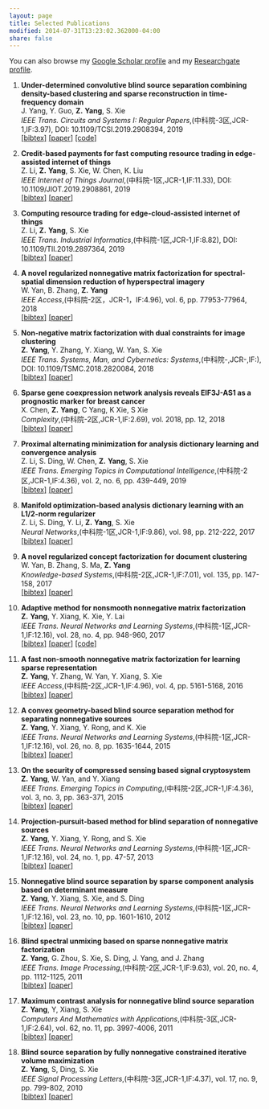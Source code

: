 ```yaml
---
layout: page
title: Selected Publications
modified: 2014-07-31T13:23:02.362000-04:00
share: false
---
```


You can also browse my <a href="https://scholar.google.com.hk/citations?user=s0KBHhUAAAAJ&hl=zh-CN" target="_blank" style="text-decoration:underline;">Google Scholar profile</a> and my <a href="https://www.researchgate.net/profile/Zuyuan_Yang2" target="_blank" style="text-decoration:underline;">Researchgate profile</a>.

<style>
.biblist { }

/* The item */
.biblist li { }

/* You can define custom styles for plstyle field here. */

/*************************************
   The box that contain BibTeX code
 *************************************/
div.noshow { display: none; }
div.bibtex {
  margin-right: 0%;
  margin-top: 1.2em;
  margin-bottom: 1.3em;
  border: 1px solid silver;
  padding: 0.3em 0.5em;
  background: #eeeeee;
}
div.bibtex pre { font-size: 75%; overflow: auto;  width: 100%; }
</style>

<script>
function toggleBibtex(articleid) {
  var bib = document.getElementById('bib_'+articleid);
  if (bib) {
    if(bib.className.indexOf('bibtex') != -1) {
    bib.className.indexOf('noshow') == -1?bib.className = 'bibtex noshow':bib.className = 'bibtex';
    }
  } else {
    return;
  }
}
</script>


<ol class="biblist">
<li >
<p>
<b>Under-determined convolutive blind source separation combining density-based clustering and sparse reconstruction in time-frequency domain</b><br>
J. Yang, Y. Guo, <b>Z.</b> <b>Yang</b>, S. Xie<br>
<i>IEEE Trans. Circuits and Systems I: Regular Papers</i>,(中科院-3区,JCR-1,IF:3.97),
 DOI: 10.1109/TCSI.2019.2908394,
 2019<br>
 <a href="javascript:toggleBibtex('yang2019under')" class="textlink">[bibtex]</a>
<a href="https://ieeexplore.ieee.org/abstract/document/8701504" class="textlink" target="_blank">[paper]</a>
<a href="https://github.com/zuyuanyang/Basic-version-of-TCS" class="textlink" target="_blank">[code]</a>
</p>
   
<div id="bib_yang2019under" class="bibtex noshow">
 <pre>
@article{yang2019under,
title={Under-Determined Convolutive Blind Source Separation Combining Density-Based Clustering and Sparse Reconstruction in Time-Frequency Domain},
  author={Yang, Junjie and Guo, Yi and Yang, Zuyuan and Xie, Shengli},
  journal={IEEE Transactions on Circuits and Systems I: Regular Papers},
  year={2019},
  publisher={IEEE}
}
</pre></div>
</li> 
 
<li >
<p>
<b>Credit-based payments for fast computing resource trading in edge-assisted internet of things</b><br>
Z. Li, <b>Z.</b> <b>Yang</b>, S. Xie, W. Chen, K. Liu<br>
<i>IEEE Internet of Things Journal</i>,(中科院-1区,JCR-1,IF:11.33),
 DOI: 10.1109/JIOT.2019.2908861,
 2019<br>
<a href="javascript:toggleBibtex('li2019credit')" class="textlink">[bibtex]</a>
<a href="https://ieeexplore.ieee.org/abstract/document/8680626" class="textlink" target="_blank">[paper]</a>
</p>
 
<div id="bib_li2019credit" class="bibtex noshow">
<pre>
@article{li2019credit,
  title={Credit-based payments for fast computing resource trading in edge-assisted internet of things},
  author={Li, Zhenni and Yang, Zuyuan and Xie, Shengli and Chen, Wuhui and Liu, Kang},
  journal={IEEE Internet of Things Journal},
  year={2019},
  publisher={IEEE}
}
</pre></div>
 </li>

<!-- Item: tsmc2018 -->
<li >
<p>
<b>Computing resource trading for edge-cloud-assisted internet of things</b><br>
Z. Li, <b>Z.</b> <b>Yang</b>, S. Xie<br>
<i>IEEE Trans. Industrial Informatics</i>,(中科院-1区,JCR-1,IF:8.82),
 DOI: 10.1109/TII.2019.2897364,
 2019<br>
<a href="javascript:toggleBibtex('li2019computing')" class="textlink">[bibtex]</a>
<a href="https://ieeexplore.ieee.org/abstract/document/8633978" class="textlink" target="_blank">[paper]</a>
</p>

<div id="bib_li2019computing" class="bibtex noshow">
<pre>
@article{li2019computing,
  title={Computing Resource Trading for Edge-Cloud-assisted Internet of Things},
  author={Li, Zhenni and Yang, Zuyuan and Xie, Shengli},
  journal={IEEE Transactions on Industrial Informatics},
  year={2019},
  publisher={IEEE}
}
</pre></div>

<li >
<p>
<b>A novel regularized nonnegative matrix factorization for spectral-spatial dimension reduction of hyperspectral imagery</b><br>
W. Yan, B. Zhang, <b>Z.</b> <b>Yang</b><br>
<i>IEEE Access</i>,(中科院-2区，JCR-1，IF:4.96),
 vol. 6, pp. 77953-77964, 2018<br>
<a href="javascript:toggleBibtex('yan2018novel')" class="textlink">[bibtex]</a>
<a href="https://ieeexplore.ieee.org/document/8555994?denied=" class="textlink" target="_blank">[paper]</a>
</p>
  
<div id="bib_yan2018novel" class="bibtex noshow">
<pre>
  @article{yan2018novel,
  title={A Novel Regularized Nonnegative Matrix Factorization for Spectral-Spatial Dimension Reduction of Hyperspectral Imagery},
  author={Yan, Wei and Zhang, Bob and Yang, Zuyuan},
  journal={IEEE Access},
  volume={6},
  pages={77953--77964},
  year={2018},
  publisher={IEEE}
}
</pre></div>  
  
<li >
<p>
<b>Non-negative matrix factorization with dual constraints for image clustering</b><br>
<b>Z.</b> <b>Yang</b>, Y. Zhang, Y. Xiang, W. Yan, S. Xie<br>
<i>IEEE Trans.  Systems, Man, and Cybernetics: Systems</i>,(中科院-,JCR-,IF:),
 DOI: 10.1109/TSMC.2018.2820084,
 2018<br>
<a href="javascript:toggleBibtex('yang2018non')" class="textlink">[bibtex]</a>
<a href="https://ieeexplore.ieee.org/abstract/document/8360970" class="textlink" target="_blank">[paper]</a>
</p>

<div id="bib_yang2018non" class="bibtex noshow">
<pre>
@article{yang2018non,
  title={Non-negative matrix factorization with dual constraints for image clustering},
  author={Yang, Zuyuan and Zhang, Yu and Xiang, Yong and Yan, Wei and Xie, Shengli},
  journal={IEEE Transactions on Systems, Man, and Cybernetics: Systems},
  year={2018},
  publisher={IEEE}
}
</pre></div>

<li >
<p>
<b>Sparse gene coexpression network analysis reveals EIF3J-AS1 as a prognostic marker for breast cancer</b><br>
X. Chen, <b>Z.</b> <b>Yang</b>, C Yang, K Xie, S Xie<br>
<i>Complexity</i>,(中科院-2区,JCR-1,IF:2.69),
 vol. 2018, pp. 12,
 2018<br>
<a href="javascript:toggleBibtex('chen2018sparse')" class="textlink">[bibtex]</a>
<a href="https://www.hindawi.com/journals/complexity/2018/1656273/abs/" class="textlink" target="_blank">[paper]</a>
</p>

<div id="bib_chen2018sparse" class="bibtex noshow">
<pre>
@article{chen2018sparse,
  title={Sparse Gene Coexpression Network Analysis Reveals EIF3J-AS1 as a Prognostic Marker for Breast Cancer},
  author={Chen, Xin and Yang, Zuyuan and Yang, Chao and Xie, Kan and Sun, Weijun and Xie, Shengli},
  journal={Complexity},
  volume={2018},
  year={2018},
  publisher={Hindawi}
}
</pre></div>

<li >
<p>
<b>Proximal alternating
minimization for analysis dictionary learning and convergence
analysis</b><br>
Z. Li, S. Ding, W. Chen, <b>Z.</b> <b>Yang</b>, S. Xie<br>
<i>IEEE Trans. Emerging Topics in Computational
Intelligence</i>,(中科院-2区,JCR-1,IF:4.36),
 vol. 2, no. 6, pp. 439-449, 2019<br>
<a href="javascript:toggleBibtex('li2018proximal')" class="textlink">[bibtex]</a>
<a href="https://ieeexplore.ieee.org/stamp/stamp.jsp?arnumber=8306279" class="textlink" target="_blank">[paper]</a>
</p>

<div id="bib_li2018proximal" class="bibtex noshow">
<pre>
@article{li2018proximal,
  title={Proximal alternating minimization for analysis dictionary learning and convergence analysis},
  author={Li, Zhenni and Ding, Shuxue and Chen, Wuhui and Yang, Zuyuan and Xie, Shengli},
  journal={IEEE Transactions on Emerging Topics in Computational Intelligence},
  volume={2},
  number={6},
  pages={439--449},
  year={2018},
  publisher={IEEE}
}
</pre></div>

<li >
<p>
<b>Manifold optimization-based
analysis dictionary learning with an L1/2-norm regularizer</b><br>
Z. Li, S. Ding, Y. Li, <b>Z.</b> <b>Yang</b>, S. Xie<br>
<i>Neural
Networks</i>,(中科院-1区,JCR-1,IF:9.86),
 vol. 98, pp. 212-222, 2017<br>
<a href="javascript:toggleBibtex('li2018manifold')" class="textlink">[bibtex]</a>
<a href="https://www.sciencedirect.com/science/article/pii/S0893608017302782" class="textlink" target="_blank">[paper]</a>
</p>

<div id="bib_li2018manifold" class="bibtex noshow">
<pre>
@article{li2018manifold,
  title={Manifold optimization-based analysis dictionary learning with an ℓ1/ 2-norm regularizer},
  author={Li, Zhenni and Ding, Shuxue and Li, Yujie and Yang, Zuyuan and Xie, Shengli and Chen, Wuhui},
  journal={Neural Networks},
  volume={98},
  pages={212--222},
  year={2018},
  publisher={Elsevier}
}
</pre></div>

<li >
<p>
<b>A novel regularized concept
factorization for document clustering</b><br>
W. Yan, B. Zhang, S. Ma, <b>Z.</b> <b>Yang</b><br>
<i>Knowledge-based Systems</i>,(中科院-2区,JCR-1,IF:7.01),
vol. 135, pp. 147-158, 2017<br>
<a href="javascript:toggleBibtex('yan2017novel')" class="textlink">[bibtex]</a>
<a href="https://www.sciencedirect.com/science/article/pii/S0950705117303672" class="textlink" target="_blank">[paper]</a>
</p>

<div id="bib_yan2017novel" class="bibtex noshow">
<pre>
@article{yan2017novel,
  title={A novel regularized concept factorization for document clustering},
  author={Yan, Wei and Zhang, Bob and Ma, Sihan and Yang, Zuyuan},
  journal={Knowledge-Based Systems},
  volume={135},
  pages={147--158},
  year={2017},
  publisher={Elsevier}
}
</pre></div>

<li >
<p>
<b>Adaptive method for nonsmooth
nonnegative matrix factorization</b><br>
<b>Z.</b> <b>Yang</b>, Y. Xiang, K. Xie, Y. Lai<br>
<i>IEEE Trans. Neural
Networks and Learning Systems</i>,(中科院-1区,JCR-1,IF:12.16),
 vol. 28, no. 4, pp. 948-960, 2017<br>
<a href="javascript:toggleBibtex('yang2016adaptive')" class="textlink">[bibtex]</a>
<a href="https://ieeexplore.ieee.org/abstract/document/7394180" class="textlink" target="_blank">[paper]</a> 
<a href="https://github.com/zuyuanyang/AnsNMF" class="textlink" target="_blank">[code]</a>
</p>

<div id="bib_yang2016adaptive" class="bibtex noshow">
<pre>
@article{yang2016adaptive,
  title={Adaptive method for nonsmooth nonnegative matrix factorization},
  author={Yang, Zuyuan and Xiang, Yong and Xie, Kan and Lai, Yue},
  journal={IEEE transactions on neural networks and learning systems},
  volume={28},
  number={4},
  pages={948--960},
  year={2016},
  publisher={IEEE}
}
</pre></div>

<li >
<p>
<b>A fast non-smooth
nonnegative matrix factorization for learning sparse representation</b><br>
<b>Z.</b> <b>Yang</b>, Y. Zhang, W. Yan, Y. Xiang, S. Xie<br>
<i>IEEE Access</i>,(中科院-2区,JCR-1,IF:4.96),
 vol. 4, pp. 5161-5168, 2016<br>
<a href="javascript:toggleBibtex('yang2016fast')" class="textlink">[bibtex]</a>
<a href="https://ieeexplore.ieee.org/abstract/document/7559804" class="textlink" target="_blank">[paper]</a>
</p>
  
<div id="bib_yang2016fast" class="bibtex noshow">
<pre>
@article{yang2016fast,
  title={A fast non-smooth nonnegative matrix factorization for learning sparse representation},
  author={Yang, Zuyuan and Zhang, Yu and Yan, Wei and Xiang, Yong and Xie, Shengli},
  journal={IEEE access},
  volume={4},
  pages={5161--5168},
  year={2016},
  publisher={IEEE}
}
</pre></div>  
  
<li >
<p>
<b>A convex geometry-based
blind source separation method for separating nonnegative sources</b><br>
<b>Z.</b> <b>Yang</b>, Y. Xiang, Y. Rong, and K. Xie<br>
<i>IEEE Trans. Neural Networks and Learning Systems</i>,(中科院-1区,JCR-1,IF:12.16),
 vol. 26, no. 8, pp. 1635-1644, 2015<br>
<a href="javascript:toggleBibtex('yang2014convex')" class="textlink">[bibtex]</a>
<a href="https://ieeexplore.ieee.org/abstract/document/6893008" class="textlink" target="_blank">[paper]</a>
</p>

<div id="bib_yang2014convex" class="bibtex noshow">
<pre>
@article{yang2014convex,
  title={A convex geometry-based blind source separation method for separating nonnegative sources},
  author={Yang, Zuyuan and Xiang, Yong and Rong, Yue and Xie, Kan},
  journal={IEEE transactions on neural networks and learning systems},
  volume={26},
  number={8},
  pages={1635--1644},
  year={2014},
  publisher={IEEE}
}
</pre></div>

<li >
<p>
<b>On the security of compressed sensing
based signal cryptosystem</b><br>
<b>Z.</b> <b>Yang</b>, W. Yan, and Y. Xiang<br>
<i>IEEE Trans.  Emerging Topics in
Computing</i>,(中科院-2区,JCR-1,IF:4.36),
 vol. 3, no. 3, pp. 363-371, 2015<br>
<a href="javascript:toggleBibtex('yang2014security')" class="textlink">[bibtex]</a>
<a href="https://ieeexplore.ieee.org/abstract/document/6975126" class="textlink" target="_blank">[paper]</a>
</p>  

<div id="bib_yang2014security" class="bibtex noshow">
<pre>
@article{yang2014security,
  title={On the security of compressed sensing-based signal cryptosystem},
  author={Yang, Zuyuan and Yan, Wei and Xiang, Yong},
  journal={IEEE Transactions on Emerging Topics in Computing},
  volume={3},
  number={3},
  pages={363--371},
  year={2014},
  publisher={IEEE}
}
</pre></div>

<li >
<p>
<b>Projection-pursuit-based method for blind separation of nonnegative
sources</b><br>
<b>Z.</b> <b>Yang</b>, Y. Xiang, Y. Rong, and S. Xie<br>
<i>IEEE Trans. Neural Networks and Learning Systems</i>,(中科院-1区,JCR-1,IF:12.16),
 vol. 24, no. 1, pp. 47-57, 2013<br>
<a href="javascript:toggleBibtex('yang2012projection')" class="textlink">[bibtex]</a>
<a href="https://ieeexplore.ieee.org/abstract/document/6365335" class="textlink" target="_blank">[paper]</a>
</p>

<div id="bib_yang2012projection" class="bibtex noshow">
<pre>
@article{yang2012projection,
  title={Projection-pursuit-based method for blind separation of nonnegative sources},
  author={Yang, Zuyuan and Xiang, Yong and Rong, Yue and Xie, Shengli},
  journal={IEEE transactions on neural networks and learning systems},
  volume={24},
  number={1},
  pages={47--57},
  year={2012},
  publisher={IEEE}
}
</pre></div>

<li >
<p>
<b>Nonnegative blind
source separation by sparse component analysis based on determinant
measure</b><br>
<b>Z.</b> <b>Yang</b>, Y. Xiang, S. Xie, and S. Ding<br>
<i>IEEE Trans. Neural Networks and Learning Systems</i>,(中科院-1区,JCR-1,IF:12.16),
 vol. 23, no. 10, pp. 1601-1610, 2012<br>
<a href="javascript:toggleBibtex('yang2012nonnegative')" class="textlink">[bibtex]</a>
<a href="https://ieeexplore.ieee.org/stamp/stamp.jsp?arnumber=6263307" class="textlink" target="_blank">[paper]</a>
</p>

<div id="bib_yang2012nonnegative" class="bibtex noshow">
<pre>
@article{yang2012nonnegative,
  title={Nonnegative blind source separation by sparse component analysis based on determinant measure},
  author={Yang, Zuyuan and Xiang, Yong and Xie, Shengli and Ding, Shuxue and Rong, Yue},
  journal={IEEE transactions on neural networks and learning systems},
  volume={23},
  number={10},
  pages={1601--1610},
  year={2012},
  publisher={IEEE}
}
</pre></div>

<li >
<p>
<b>Blind spectral unmixing based on sparse nonnegative matrix
factorization</b><br>
<b>Z.</b> <b>Yang</b>, G. Zhou, S. Xie, S. Ding, J. Yang, and J.
Zhang<br>
<i>IEEE Trans. Image Processing</i>,(中科院-2区,JCR-1,IF:9.63),
 vol. 20, no. 4, pp. 1112-1125, 2011<br>
<a href="javascript:toggleBibtex('yang2010blind')" class="textlink">[bibtex]</a>
<a href="https://ieeexplore.ieee.org/abstract/document/5593218" class="textlink" target="_blank">[paper]</a>
</p>
   
<div id="bib_yang2010blind" class="bibtex noshow">
<pre>
@article{yang2010blind,
  title={Blind spectral unmixing based on sparse nonnegative matrix factorization},
  author={Yang, Zuyuan and Zhou, Guoxu and Xie, Shengli and Ding, Shuxue and Yang, Jun-Mei and Zhang, Jun},
  journal={IEEE Transactions on Image Processing},
  volume={20},
  number={4},
  pages={1112--1125},
  year={2010},
  publisher={IEEE}
}
</pre></div>

<li >
<p>
<b>Maximum contrast analysis for
nonnegative blind source separation</b><br>
<b>Z.</b> <b>Yang</b>, Y, Xiang, S. Xie<br>
<i>Computers And Mathematics with
Applications</i>,(中科院-3区,JCR-1,IF:2.64),
 vol. 62, no. 11, pp. 3997-4006, 2011<br>
<a href="javascript:toggleBibtex('yang2011maximum')" class="textlink">[bibtex]</a>
<a href="https://www.sciencedirect.com/science/article/pii/S0898122111007589" class="textlink" target="_blank">[paper]</a>
</p>

<div id="bib_yang2011maximum" class="bibtex noshow">
<pre>
@article{yang2011maximum,
  title={Maximum contrast analysis for nonnegative blind source separation},
  author={Yang, Zuyuan and Xiang, Yong and Xie, Shengli},
  journal={Computers \& Mathematics with Applications},
  volume={62},
  number={11},
  pages={3997--4006},
  year={2011},
  publisher={Elsevier}
}
</pre></div>

<li >
<p>
<b>Blind source separation by
fully nonnegative constrained iterative volume maximization</b><br>
<b>Z.</b> <b>Yang</b>, S, Ding, S. Xie<br>
<i>IEEE
Signal Processing Letters</i>,(中科院-3区,JCR-1,IF:4.37),
 vol. 17, no. 9, pp. 799-802, 2010<br>
<a href="javascript:toggleBibtex('yang2010blind')" class="textlink">[bibtex]</a>
<a href="https://ieeexplore.ieee.org/abstract/document/5498924" class="textlink" target="_blank">[paper]</a>
</p>
  
<div id="bib_yang2010blind" class="bibtex noshow">
<pre>
@article{yang2010blind,
  title={Blind source separation by fully nonnegative constrained iterative volume maximization},
  author={Yang, Zuyuan and Ding, Shuxue and Xie, Shengli},
  journal={IEEE Signal Processing Letters},
  volume={17},
  number={9},
  pages={799--802},
  year={2010},
  publisher={IEEE}
}
</pre></div>  


